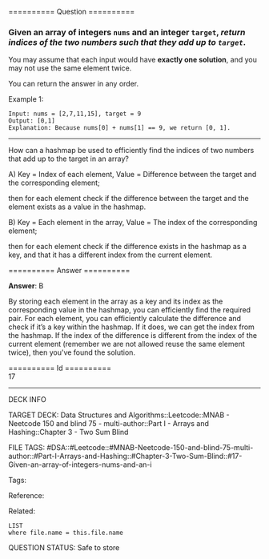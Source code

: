 ========== Question ==========  

### Given an array of integers `nums` and an integer `target`, _return indices of the two numbers such that they add up to `target`_.

You may assume that each input would have **exactly one solution**, and you may
not use the same element twice.

You can return the answer in any order.

Example 1:

```
Input: nums = [2,7,11,15], target = 9
Output: [0,1]
Explanation: Because nums[0] + nums[1] == 9, we return [0, 1].
```

---

How can a hashmap be used to efficiently find the indices of two numbers that
add up to the target in an array?

A) Key = Index of each element, Value = Difference between the target and the
corresponding element;

then for each element check if the difference between the target and the element
exists as a value in the hashmap.

B) Key = Each element in the array, Value = The index of the corresponding
element;

then for each element check if the difference exists in the hashmap as a key,
and that it has a different index from the current element.  

========== Answer ==========  

**Answer**: B

By storing each element in the array as a key and its index as the corresponding
value in the hashmap, you can efficiently find the required pair. For each
element, you can efficiently calculate the difference and check if it’s a key
within the hashmap. If it does, we can get the index from the hashmap. If the
index of the difference is different from the index of the current element
(remember we are not allowed reuse the same element twice), then you've found
the solution.

========== Id ==========  
17

---

DECK INFO

TARGET DECK: Data Structures and Algorithms::Leetcode::MNAB - Neetcode 150 and blind 75 - multi-author::Part I - Arrays and Hashing::Chapter 3 - Two Sum Blind

FILE TAGS: #DSA::#Leetcode::#MNAB-Neetcode-150-and-blind-75-multi-author::#Part-I-Arrays-and-Hashing::#Chapter-3-Two-Sum-Blind::#17-Given-an-array-of-integers-nums-and-an-i

Tags:

Reference:

Related:

```dataview
LIST
where file.name = this.file.name
```
QUESTION STATUS: Safe to store
